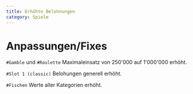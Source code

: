 ```yaml
---
title: Erhöhte Belohnungen
category: Spiele
---
```


# Anpassungen/Fixes

`#Gamble` und `#Roulette` Maximaleinsatz von 250'000 auf 1'000'000 erhöht.

`#Slot 1 (classic)` Belohungen generell erhöht.

`#Fischen` Werte aller Kategorien erhöht.